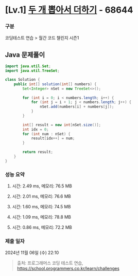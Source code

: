 # [Lv.1] [두 개 뽑아서 더하기](https://school.programmers.co.kr/learn/courses/30/lessons/68644?language=java) - 68644 

### 구분

코딩테스트 연습 > 월간 코드 챌린지 시즌1

## Java 문제풀이

```java
import java.util.Set;
import java.util.TreeSet;

class Solution {
    public int[] solution(int[] numbers) {
        Set<Integer> nSet = new TreeSet<>();
        
        for (int i = 0; i < numbers.length; i++) {
            for (int j = i + 1; j < numbers.length; j++) {
                nSet.add(numbers[i] + numbers[j]);
            }
        }
        
        int[] result = new int[nSet.size()];
        int idx = 0;
        for (int num : nSet) {
            result[idx++] = num;
        }
        
        return result;
    }
}
```

### 성능 요약

1. 시간: 2.49 ms, 메모리: 76.5 MB

2. 시간: 2.01 ms, 메모리: 76.6 MB
3. 시간: 1.60 ms, 메모리: 74.5 MB
4. 시간: 1.09 ms, 메모리: 78.8 MB
5. 시간: 0.86 ms, 메모리: 72.2 MB

### 제출 일자

2024년 11월 06일 (수) 22:10

> 출처: 프로그래머스 코딩 테스트 연습, https://school.programmers.co.kr/learn/challenges